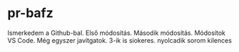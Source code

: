 # pr-bafz
Ismerkedem a Github-bal.
Első módosítás.
Második módosítás.
Módosítok VS Code.
Még egyszer javítgatok.
3-ik is siokeres.
nyolcadik sorom
kilences